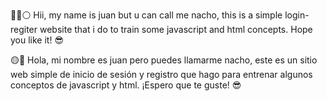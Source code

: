 🔴🔵⚪ Hii, my name is juan but u can call me nacho, this is a simple login-regiter website that i do to train some javascript and html concepts.
Hope you like it! 😎

🟡🔴 Hola, mi nombre es juan pero puedes llamarme nacho, este es un sitio web simple de inicio de sesión y registro que hago para entrenar algunos conceptos de javascript y html.
¡Espero que te guste! 😎

